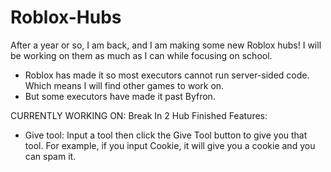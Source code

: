 # Roblox-Hubs
After a year or so, I am back, and I am making some new Roblox hubs! I will be working on them as much as I can while focusing on school.
- Roblox has made it so most executors cannot run server-sided code. Which means I will find other games to work on.
- But some executors have made it past Byfron.

CURRENTLY WORKING ON:
Break In 2 Hub Finished Features:
- Give tool: Input a tool then click the Give Tool button to give you that tool. For example, if you input Cookie, it will give you a cookie and you can spam it.
